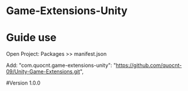 # Game-Extensions-Unity

# Guide use

Open Project: Packages >> manifest.json

Add:  "com.quocnt.game-extensions-unity": "https://github.com/quocnt-09/Unity-Game-Extensions.git",

#Version 1.0.0
